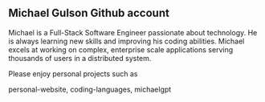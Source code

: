 ## Michael Gulson Github account

Michael is a Full-Stack Software Engineer passionate about technology. He is always learning new skills and improving his coding abilities. Michael excels at working on complex, enterprise scale applications serving thousands of users in a distributed system.

Please enjoy personal projects such as

personal-website, coding-languages, michaelgpt